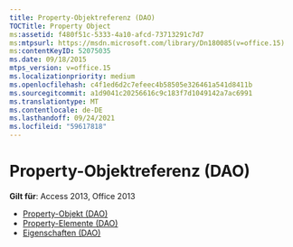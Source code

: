 ```yaml
---
title: Property-Objektreferenz (DAO)
TOCTitle: Property Object
ms:assetid: f480f51c-5333-4a10-afcd-73713291c7d7
ms:mtpsurl: https://msdn.microsoft.com/library/Dn180085(v=office.15)
ms:contentKeyID: 52075035
ms.date: 09/18/2015
mtps_version: v=office.15
ms.localizationpriority: medium
ms.openlocfilehash: c4f1ed6d2c7efeec4b58505e326461a541d8411b
ms.sourcegitcommit: a1d9041c20256616c9c183f7d1049142a7ac6991
ms.translationtype: MT
ms.contentlocale: de-DE
ms.lasthandoff: 09/24/2021
ms.locfileid: "59617818"
---
```

# <a name="property-object-reference-dao"></a>Property-Objektreferenz (DAO)

**Gilt für**: Access 2013, Office 2013

- [Property-Objekt (DAO)](property-object-dao.md)
- [Property-Elemente (DAO)](property-members-dao.md)
- [Eigenschaften (DAO)](property-properties-dao.md)

